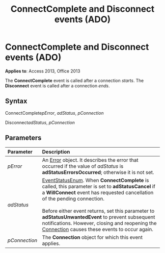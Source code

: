 ﻿---
title: ConnectComplete and Disconnect events (ADO)
TOCTitle: ConnectComplete and Disconnect events (ADO)
ms:assetid: 8ecb080b-7fc9-7565-25bd-bd57b983750d
ms:mtpsurl: https://msdn.microsoft.com/library/JJ249629(v=office.15)
ms:contentKeyID: 48546293
ms.date: 09/18/2015
mtps_version: v=office.15
---

# ConnectComplete and Disconnect events (ADO)

**Applies to**: Access 2013, Office 2013

The **ConnectComplete** event is called after a connection *starts*. The **Disconnect** event is called after a connection *ends*.

## Syntax

ConnectComplete*pError*, *adStatus*, *pConnection*

Disconnect*adStatus*, *pConnection*

## Parameters

|Parameter|Description|
|:--------|:----------|
|*pError* |An [Error](error-object-ado.md) object. It describes the error that occurred if the value of *adStatus* is **adStatusErrorsOccurred**; otherwise it is not set.|
|*adStatus* |[EventStatusEnum](eventstatusenum.md). When **ConnectComplete** is called, this parameter is set to **adStatusCancel** if a **WillConnect** event has requested cancellation of the pending connection.<br/><br/>Before either event returns, set this parameter to **adStatusUnwantedEvent** to prevent subsequent notifications. However, closing and reopening the [Connection](connection-object-ado.md) causes these events to occur again.|
|*pConnection* |The **Connection** object for which this event applies.|

